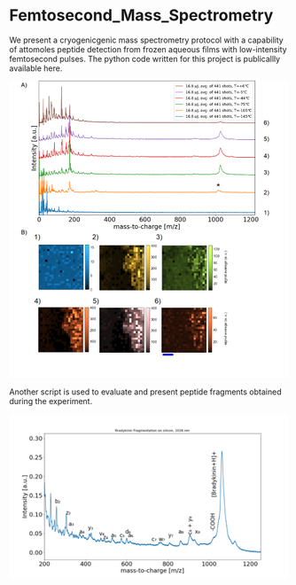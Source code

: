# Femtosecond_Mass_Spectrometry
We present a cryogenicgenic mass spectrometry protocol with a capability of attomoles peptide detection from frozen aqueous films with low-intensity femtosecond pulses. The python code written for this project is publicallly available here.

![screenshoot](https://github.com/andrey101010/Femtosecond_Mass_Spectrometry/blob/cd778a781252c131d47e40a1253f183544a2e4d5/different%20times%20_513nm_color_temperature.png)

Another script is used to evaluate and present peptide fragments obtained during the experiment.

![screenshoot](https://github.com/andrey101010/Femtosecond_Mass_Spectrometry/blob/847a1077a7e13494c588ad0082355cd6fea2ac15/2020-10-06%20fragmentation%20bradykinin%201026%20nm%20on%20silicon.png)
